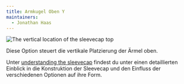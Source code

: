 ```yaml
---
title: Armkugel Oben Y
maintainers:
  - Jonathan Haas
---
```


![The vertical location of the sleevecap top](./sleevecaptopfactory.svg)

Diese Option steuert die vertikale Platzierung der Ärmel oben.

<Tip>

Unter [understanding the sleevecap](/docs/designs/brian/options#understanding-the-sleevecap) findest du unter
einen detaillierten Einblick in die Konstruktion der Sleevecap und den Einfluss der verschiedenen Optionen auf ihre Form.

</Tip>
